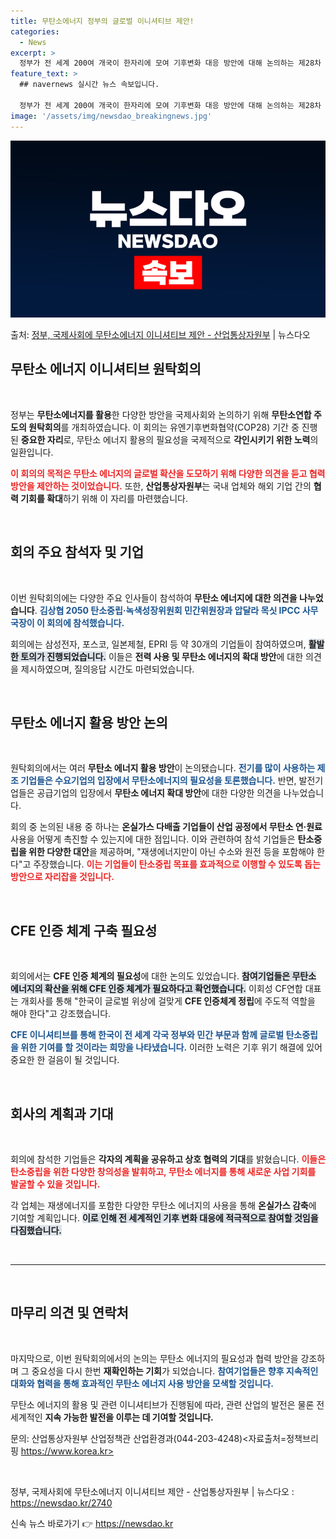 ```yaml
---
title: 무탄소에너지 정부의 글로벌 이니셔티브 제안!
categories:
  - News
excerpt: >
  정부가 전 세계 200여 개국이 한자리에 모여 기후변화 대응 방안에 대해 논의하는 제28차 유엔기후변화협약(…
feature_text: >
  ## navernews 실시간 뉴스 속보입니다.

  정부가 전 세계 200여 개국이 한자리에 모여 기후변화 대응 방안에 대해 논의하는 제28차 유엔기후변화협약(…
image: '/assets/img/newsdao_breakingnews.jpg'
---
```


![뉴스다오 속보](/assets/img/newsdao_breakingnews.jpg)

<p>출처: <a href="https://newsdao.kr/2740" rel="dofollow">정부, 국제사회에 무탄소에너지 이니셔티브 제안 - 산업통상자원부</a> | 뉴스다오</p>

<h2 data-ke-size="size26">무탄소 에너지 이니셔티브 원탁회의</h2>

<p data-ke-size="size16">&nbsp;</p>

정부는 **무탄소에너지를 활용**한 다양한 방안을 국제사회와 논의하기 위해 **무탄소연합 주도의 원탁회의**를 개최하였습니다. 이 회의는 유엔기후변화협약(COP28) 기간 중 진행된 **중요한 자리**로, 무탄소 에너지 활용의 필요성을 국제적으로 **각인시키기 위한 노력**의 일환입니다. 

<b><span style="color: #ee2323;">이 회의의 목적은 무탄소 에너지의 글로벌 확산을 도모하기 위해 다양한 의견을 듣고 협력 방안을 제안하는 것이었습니다.</span></b> 또한, **산업통상자원부**는 국내 업체와 해외 기업 간의 **협력 기회를 확대**하기 위해 이 자리를 마련했습니다. 

<p data-ke-size="size16">&nbsp;</p>

<h2 data-ke-size="size26">회의 주요 참석자 및 기업</h2>

<p data-ke-size="size16">&nbsp;</p>

이번 원탁회의에는 다양한 주요 인사들이 참석하여 **무탄소 에너지에 대한 의견을 나누었습니다**. <b><span style="color: #1a5490;">김상협 2050 탄소중립·녹색성장위원회 민간위원장과 압달라 목싯 IPCC 사무국장이 이 회의에 참석했습니다.</span></b>

회의에는 삼성전자, 포스코, 일본제철, EPRI 등 약 30개의 기업들이 참여하였으며, <b><span style="background-color: #21538527;">활발한 토의가 진행되었습니다.</span></b> 이들은 **전력 사용 및 무탄소 에너지의 확대 방안**에 대한 의견을 제시하였으며, 질의응답 시간도 마련되었습니다. 

<p data-ke-size="size16">&nbsp;</p>

<h2 data-ke-size="size26">무탄소 에너지 활용 방안 논의</h2>

<p data-ke-size="size16">&nbsp;</p>

원탁회의에서는 여러 **무탄소 에너지 활용 방안**이 논의됐습니다. <b><span style="color: #1a5490;">전기를 많이 사용하는 제조 기업들은 수요기업의 입장에서 무탄소에너지의 필요성을 토론했습니다.</span></b> 반면, 발전기업들은 공급기업의 입장에서 **무탄소 에너지 확대 방안**에 대한 다양한 의견을 나누었습니다.

회의 중 논의된 내용 중 하나는 **온실가스 다배출 기업들이 산업 공정에서 무탄소 연·원료** 사용을 어떻게 촉진할 수 있는지에 대한 점입니다. 이와 관련하여 참석 기업들은 **탄소중립을 위한 다양한 대안**을 제공하며, "재생에너지만이 아닌 수소와 원전 등을 포함해야 한다"고 주장했습니다. <b><span style="color: #ee2323;"> 이는 기업들이 탄소중립 목표를 효과적으로 이행할 수 있도록 돕는 방안으로 자리잡을 것입니다.</span></b>

<p data-ke-size="size16">&nbsp;</p>

<h2 data-ke-size="size26">CFE 인증 체계 구축 필요성</h2>

<p data-ke-size="size16">&nbsp;</p>

회의에서는 **CFE 인증 체계의 필요성**에 대한 논의도 있었습니다. <b><span style="background-color: #21538527;">참여기업들은 무탄소 에너지의 확산을 위해 CFE 인증 체계가 필요하다고 확언했습니다.</span></b> 이회성 CF연합 대표는 개회사를 통해 "한국이 글로벌 위상에 걸맞게 **CFE 인증체계 정립**에 주도적 역할을 해야 한다"고 강조했습니다.

<b><span style="color: #1a5490;">CFE 이니셔티브를 통해 한국이 전 세계 각국 정부와 민간 부문과 함께 글로벌 탄소중립을 위한 기여를 할 것이라는 희망을 나타냈습니다.</span></b> 이러한 노력은 기후 위기 해결에 있어 중요한 한 걸음이 될 것입니다. 

<p data-ke-size="size16">&nbsp;</p>

<h2 data-ke-size="size26">회사의 계획과 기대</h2>

<p data-ke-size="size16">&nbsp;</p>

회의에 참석한 기업들은 **각자의 계획을 공유하고 상호 협력의 기대**를 밝혔습니다. <b><span style="color: #ee2323;">이들은 탄소중립을 위한 다양한 창의성을 발휘하고, 무탄소 에너지를 통해 새로운 사업 기회를 발굴할 수 있을 것입니다.</span></b>

각 업체는 재생에너지를 포함한 다양한 무탄소 에너지의 사용을 통해 **온실가스 감축**에 기여할 계획입니다. <b><span style="background-color: #21538527;">이로 인해 전 세계적인 기후 변화 대응에 적극적으로 참여할 것임을 다짐했습니다.</span></b>

<p data-ke-size="size16">&nbsp;</p>

<hr/>

<p data-ke-size="size16">&nbsp;</p>

<h2 data-ke-size="size26">마무리 의견 및 연락처</h2>

<p data-ke-size="size16">&nbsp;</p>

마지막으로, 이번 원탁회의에서의 논의는 무탄소 에너지의 필요성과 협력 방안을 강조하며 그 중요성을 다시 한번 **재확인하는 기회**가 되었습니다. <b><span style="color: #1a5490;">참여기업들은 향후 지속적인 대화와 협력을 통해 효과적인 무탄소 에너지 사용 방안을 모색할 것입니다.</span></b> 

무탄소 에너지의 활용 및 관련 이니셔티브가 진행됨에 따라, 관련 산업의 발전은 물론 전 세계적인 **지속 가능한 발전을 이루는 데 기여할 것입니다.** 

문의: 산업통상자원부 산업정책관 산업환경과(044-203-4248)<자료출처=정책브리핑 https://www.korea.kr>

<p data-ke-size="size16">&nbsp;</p> 

정부, 국제사회에 무탄소에너지 이니셔티브 제안 - 산업통상자원부 | 뉴스다오  : https://newsdao.kr/2740 

신속 뉴스 바로가기 👉 <a href="https://newsdao.kr" rel="dofollow">https://newsdao.kr</a>


